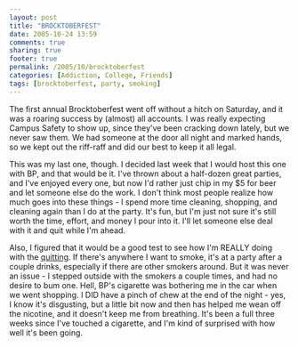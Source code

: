 ```yaml
---
layout: post
title: "BROCKTOBERFEST"
date: 2005-10-24 13:59
comments: true
sharing: true
footer: true
permalink: /2005/10/brocktoberfest
categories: [Addiction, College, Friends]
tags: [brocktoberfest, party, smoking]
---
```

The first annual Brocktoberfest went off without a hitch on Saturday, and it was a roaring success by (almost) all accounts.  I was really expecting Campus Safety to show up, since they've been cracking down lately, but we never saw them.  We had someone at the door all night and marked hands, so we kept out the riff-raff and did our best to keep it all legal.

This was my last one, though.  I decided last week that I would host this one with BP, and that would be it.  I've thrown about a half-dozen great parties, and I've enjoyed every one, but now I'd rather just chip in my $5 for beer and let someone else do the work.  I don't think most people realize how much goes into these things - I spend more time cleaning, shopping, and cleaning again than I do at the party.  It's fun, but I'm just not sure it's still worth the time, effort, and money I pour into it.  I'll let someone else deal with it and quit while I'm ahead.

Also, I figured that it would be a good test to see how I'm REALLY doing with the <a href="/2005/10/kick-it">quitting</a>.  If there's anywhere I want to smoke, it's at a party after a couple drinks, especially if there are other smokers around.  But it was never an issue - I stepped outside with the smokers a couple times, and had no desire to bum one.  Hell, BP's cigarette was bothering me in the car when we went shopping.  I DID have a pinch of chew at the end of the night - yes, I know it's disgusting, but a little bit now and then has helped me wean off the nicotine, and it doesn't keep me from breathing.  It's been a full three weeks since I've touched a cigarette, and I'm kind of surprised with how well it's been going.
